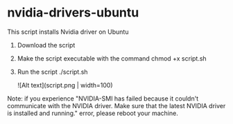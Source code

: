 # nvidia-drivers-ubuntu
This script installs Nvidia driver on Ubuntu

1. Download the script
2. Make the script executable with the command
   chmod +x script.sh
3. Run the script
   ./script.sh


   ![Alt text](script.png | width=100)


Note: if you experience "NVIDIA-SMI has failed because it couldn't communicate with the NVIDIA driver. Make sure that the latest NVIDIA driver is installed and running." error, please reboot your machine.
